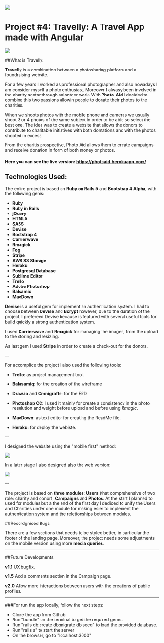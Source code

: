 ![](https://ga-dash.s3.amazonaws.com/production/assets/logo-9f88ae6c9c3871690e33280fcf557f33.png) 

# Project #4: Travelly: A Travel App made with Angular

![](https://s3-eu-west-1.amazonaws.com/photo-aid/Schermata+2016-08-12+alle+00.29.12.png) 

##What is Travelly:

**Travelly** is a combination between a photosharing platform and a foundraising website.

For a few years I worked as professional photographer and also nowadays I am consider myself a photo enthusiast. Moreover I alwasy been involved in the charity sector through volonteer work. With **Photo-Aid** I decided to combine this two passions allowin people to donate their photos to the charities. 

When we shoots photos with the mobile phone and cameras we usually shoot 3 or 4 photos of the same subject in order to be able so select the best one. The idea was to create a website that allows the donors to contribute to charitable initiatives with both dontations and with the photos shooted in excess.

From the charitis prospective, Photo Aid allows them to create campaigns and receive donation in form of both money or photos.  

#### Here you can see the live version: <https://photoaid.herokuapp.com/>




## Technologies Used: 

The entire project is based on **Ruby on Rails 5** and **Bootstrap 4 Alpha**, with the following gems:

- **Ruby**
- **Ruby in Rails**
- **jQuery**
- **HTML5**
- **SASS**
- **Devise**
- **Bootstrap 4**
- **Carrierwave**
- **Rmagick**
- **Fog**
- **Stripe**
- **AWS S3 Storage**
- **Heroku**
- **Postgresql Database**
- **Sublime Editor**
- **Trello**
- **Adobe Photoshop**
- **Balsamic**
- **MacDown**

**Devise** is a useful gem for implement an authentication system. I had to choose between **Devise** and **Bcrypt** however, due to the duration of the project, I prefereed Devise because is featured with several useful tools for build quickly a strong authentication system.

I used **Carrierwave** and **Rmagick** for managing the images, from the upload to the storing and resizing.

As last gem I used **Stripe** in order to create a check-out for the donors.

--

For accomplice the project I also used the following tools:

- **Trello**: as project management tool.

- **Balasamiq**: for the creation of the wireframe

- **Draw.io** and **Omnigraffe**: for the ERD

- **Photoshop CC**: I used it mainly for create a consistency in the photo resulution and weight before upload and before using *Rmagic*.

- **MacDown**: as text editor for creating the ReadMe file.

- **Heroku**: for deploy the webiste.


--

I designed the website using the "mobile first" method:

![](https://s3-eu-west-1.amazonaws.com/photo-aid/Mobile+Mockup.png)

In a later stage I also designed also the web version:

![](https://s3-eu-west-1.amazonaws.com/photo-aid/New+Mockup+2.png)

--

The project is based on **three modules**: **Users** (that comprehensive of two role: charity and donor), **Campaigns** and **Photos**. At the start I planned to used for modules but a the end of the first day I dediced to unify the Users and Charities under one module for making esier to implement the authentication system and the reletionships between modules. 

##Recordgnised Bugs

There are a few sections that needs to be styled better, in particular the footer of the landing page. Moreover, the project needs some adjustments on the mobile version using more **media queries**. 

---
##Future Developments

**v1.1**
UX bugfix. 

**v1.5**
Add a comments section in the Campaign page.

**v2.0**
Allow more interactions between users with the creations of public profiles.

---
###For run the app locally, follow the next steps:

- Clone the app from Github
- Run "bundle" on the terminal to get the required gems.
- Run "rails db:create db:migrate db:seed" to load the provided database.
- Run "rails s" to start the server
- On the browser, go to "localhost:3000"